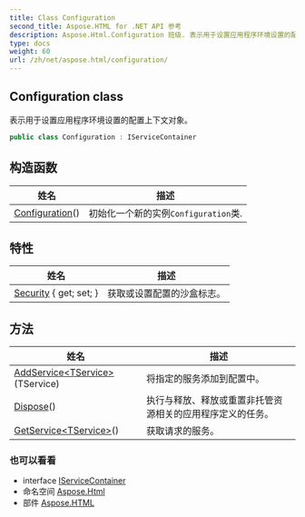 ```yaml
---
title: Class Configuration
second_title: Aspose.HTML for .NET API 参考
description: Aspose.Html.Configuration 班级. 表示用于设置应用程序环境设置的配置上下文对象
type: docs
weight: 60
url: /zh/net/aspose.html/configuration/
---
```

## Configuration class

表示用于设置应用程序环境设置的配置上下文对象。

```csharp
public class Configuration : IServiceContainer
```

## 构造函数

| 姓名 | 描述 |
| --- | --- |
| [Configuration](configuration/)() | 初始化一个新的实例`Configuration`类. |

## 特性

| 姓名 | 描述 |
| --- | --- |
| [Security](../../aspose.html/configuration/security/) { get; set; } | 获取或设置配置的沙盒标志。 |

## 方法

| 姓名 | 描述 |
| --- | --- |
| [AddService&lt;TService&gt;](../../aspose.html/configuration/addservice/)(TService) | 将指定的服务添加到配置中。 |
| [Dispose](../../aspose.html/configuration/dispose/)() | 执行与释放、释放或重置非托管资源相关的应用程序定义的任务。 |
| [GetService&lt;TService&gt;](../../aspose.html/configuration/getservice/)() | 获取请求的服务。 |

### 也可以看看

* interface [IServiceContainer](../../aspose.html.services/iservicecontainer/)
* 命名空间 [Aspose.Html](../../aspose.html/)
* 部件 [Aspose.HTML](../../)


